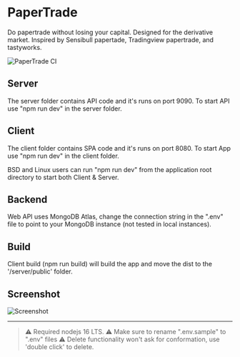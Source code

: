 # PaperTrade
Do papertrade without losing your capital. Designed for the derivative market. Inspired by Sensibull papertade, Tradingview papertrade, and tastyworks.

![PaperTrade CI](https://github.com/anandav/PaperTrade/actions/workflows/master_nse-papertrade-app.yml/badge.svg)
<!-- 
[![Papertrade](https://github.com/anandav/PaperTrade/actions/workflows/master_nse-papertrade-app.yml/badge.svg)](https://github.com/anandav/PaperTrade/actions/workflows/master_nse-papertrade-app.yml) -->

## Server
The server folder contains API code and it's runs on port 9090. To start API use "npm run dev" in the server folder.

## Client 
The client folder contains SPA code and it's runs on port 8080. To start App use "npm run dev" in the client folder.

BSD and Linux users can run "npm run dev" from the application root directory to start both Client & Server.

## Backend 
Web API uses MongoDB Atlas, change the connection string in the ".env" file to point to your MongoDB instance (not tested in local instances).

 ## Build 
 Client build (npm run build) will build the app and move the dist to the '/server/public' folder.

 ## Screenshot

 ![Screenshot](https://raw.githubusercontent.com/anandav/PaperTrade/master/Screenshot.png "Screenshot")

---
> :warning: Required nodejs 16 LTS.
> :warning: Make sure to rename ".env.sample" to ".env" files
> :warning: Delete functionality won't ask for conformation, use 'double click' to delete.

 




